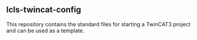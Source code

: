 lcls-twincat-config
-------------------

This repository contains the standard files for starting a TwinCAT3 project and
can be used as a template. 

